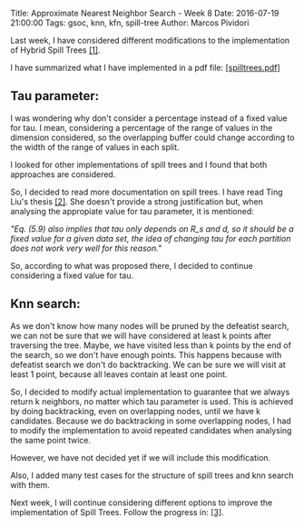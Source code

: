 Title: Approximate Nearest Neighbor Search - Week 8
Date: 2016-07-19 21:00:00
Tags: gsoc, knn, kfn, spill-tree
Author: Marcos Pividori

Last week, I have considered different modifications to the implementation of Hybrid Spill Trees [[1]](http://machinelearning.wustl.edu/mlpapers/paper_files/NIPS2005_187.pdf).

I have summarized what I have implemented in a pdf file: [[spilltrees.pdf]](https://github.com/mlpack/mlpack/files/372825/spilltrees.pdf)

## Tau parameter:

I was wondering why don't consider a percentage instead of a fixed value for tau. I mean, considering a percentage of the range of values in the dimension considered, so the overlapping buffer could change according to the width of the range of values in each split.

I looked for other implementations of spill trees and I found that both approaches are considered.

So, I decided to read more documentation on spill trees. I have read Ting Liu's thesis [[2]](http://www.cs.cmu.edu/~tingliu/thesis/tingliu_thesis.pdf). She doesn't provide a strong justification but, when analysing the appropiate value for tau parameter, it is mentioned:

*"Eq. (5.9) also implies that tau only depends on R_s and d, so it should be a fixed value for a given data set, the idea of changing tau for each partition does not work very well for this reason."*

So, according to what was proposed there, I decided to continue considering a fixed value for tau.

## Knn search:

As we don't know how many nodes will be pruned by the defeatist search, we can not be sure that we will have considered at least k points after traversing the tree. Maybe, we have visited less than k points by the end of the search, so we don't have enough points. This happens because with defeatist search we don't do backtracking. We can be sure we will visit at least 1 point, because all leaves contain at least one point.

So, I decided to modify actual implementation to guarantee that we always return k neighbors, no matter which tau parameter is used. This is achieved by doing backtracking, even on overlapping nodes, until we have k candidates.
Because we do backtracking in some overlapping nodes, I had to modify the implementation to avoid repeated candidates when analysing the same point twice.

However, we have not decided yet if we will include this modification.


Also, I added many test cases for the structure of spill trees and knn search with them.

Next week, I will continue considering different options to improve the implementation of Spill Trees. Follow the progress in: [[3]](https://github.com/MarcosPividori/mlpack/tree/spill-trees/src/mlpack/core/tree/spill_tree).

